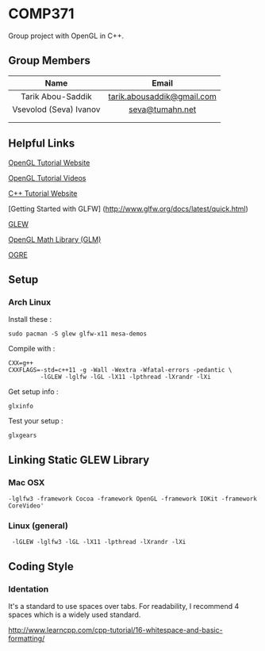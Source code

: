 # COMP371

Group project with OpenGL in C++.

## Group Members

| Name                   |  Email                     |
|:----------------------:|:-------------------------: |
| Tarik Abou-Saddik      | tarik.abousaddik@gmail.com |
| Vsevolod (Seva) Ivanov | seva@tumahn.net            |
|                        |                            |
|                        |                            |

## Helpful Links

[OpenGL Tutorial Website](https://learnopengl.com)

[OpenGL Tutorial Videos](https://www.youtube.com/watch?v=6c1QYZAEP2M&list=PLRwVmtr-pp06qT6ckboaOhnm9FxmzHpbY)

[C++ Tutorial Website](http://www.learncpp.com)

[Getting Started with GLFW] (http://www.glfw.org/docs/latest/quick.html)

[GLEW](http://glew.sourceforge.net)

[OpenGL Math Library (GLM)](http://glm.g-truc.net/0.9.8/index.html)

[OGRE](http://www.ogre3d.org)

## Setup

### Arch Linux

Install these :

    sudo pacman -S glew glfw-x11 mesa-demos

Compile with :

    CXX=g++
    CXXFLAGS=-std=c++11 -g -Wall -Wextra -Wfatal-errors -pedantic \
             -lGLEW -lglfw -lGL -lX11 -lpthread -lXrandr -lXi

Get setup info :

    glxinfo

Test your setup :

    glxgears

## Linking Static GLEW Library

### Mac OSX

    -lglfw3 -framework Cocoa -framework OpenGL -framework IOKit -framework CoreVideo'

### Linux (general)

     -lGLEW -lglfw3 -lGL -lX11 -lpthread -lXrandr -lXi

## Coding Style

### Identation

It's a standard to use spaces over tabs. For readability, I recommend 4 spaces which is a widely used standard.

http://www.learncpp.com/cpp-tutorial/16-whitespace-and-basic-formatting/
